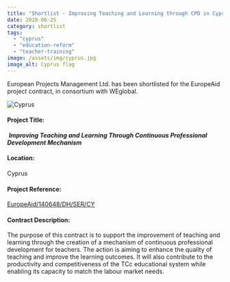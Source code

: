 ```yaml
---
title: "Shortlist - Improving Teaching and Learning through CPD in Cyprus"
date: 2020-06-25
category: shortlist
tags: 
  - "cyprus"
  - "education-reform"
  - "teacher-training"
image: /assets/img/cyprus.jpg
image_alt: Cyprus flag
---
```


European Projects Management Ltd. has been shortlisted for the EuropeAid project contract, in consortium with WEglobal.

![Cyprus](images/afternoon-ancient-architecture-bell-460370-1-1024x576.jpg)

#### Project Title:

 **_Improving Teaching and Learning Through Continuous Professional Development Mechanism_**

#### Location:

Cyprus

#### Project Reference:

[EuropeAid/140648/DH/SER/CY](https://webgate.ec.europa.eu/europeaid/online-services/index.cfm?ADSSChck=1580112868881&do=publi.detPUB&searchtype=QS&orderby=upd&orderbyad=Desc&nbPubliList=15&page=1&aoref=140648)  

#### **Contract Description:**

The purpose of this contract is to support the improvement of teaching and learning through the creation of a mechanism of continuous professional development for teachers. The action is aiming to enhance the quality of teaching and improve the learning outcomes. It will also contribute to the productivity and competitiveness of the TCc educational system while enabling its capacity to match the labour market needs.
